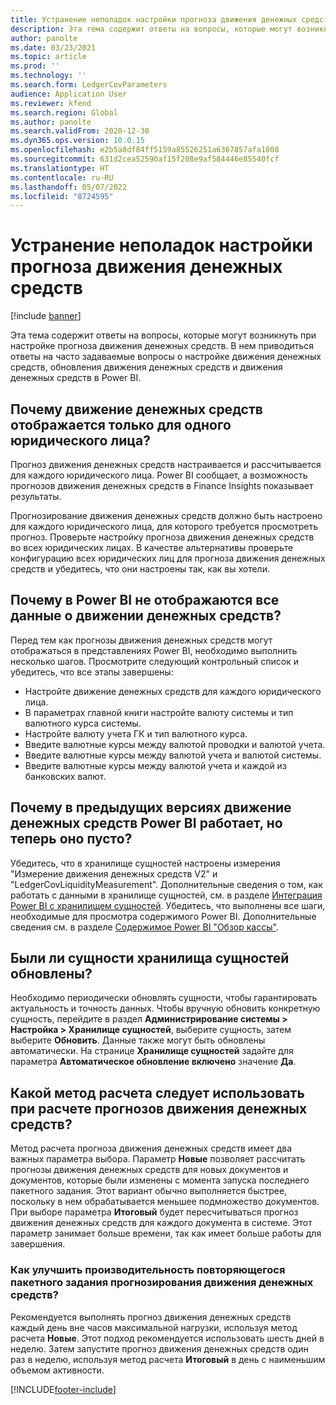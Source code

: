 ```yaml
---
title: Устранение неполадок настройки прогноза движения денежных средств
description: Эта тема содержит ответы на вопросы, которые могут возникнуть при настройке прогноза движения денежных средств. В нем приводиться ответы на часто задаваемые вопросы о настройке движения денежных средств, обновления движения денежных средств и движения денежных средств в Power BI.
author: panolte
ms.date: 03/23/2021
ms.topic: article
ms.prod: ''
ms.technology: ''
ms.search.form: LedgerCovParameters
audience: Application User
ms.reviewer: kfend
ms.search.region: Global
ms.author: panolte
ms.search.validFrom: 2020-12-30
ms.dyn365.ops.version: 10.0.15
ms.openlocfilehash: e2b5a8df84ff5159a85526251a6367857afa1808
ms.sourcegitcommit: 631d2cea52590af15f208e9af584446e85540fcf
ms.translationtype: HT
ms.contentlocale: ru-RU
ms.lasthandoff: 05/07/2022
ms.locfileid: "8724595"
---
```

# <a name="troubleshoot-cash-flow-forecasting-setup"></a>Устранение неполадок настройки прогноза движения денежных средств

[!include [banner](../includes/banner.md)]

Эта тема содержит ответы на вопросы, которые могут возникнуть при настройке прогноза движения денежных средств. В нем приводиться ответы на часто задаваемые вопросы о настройке движения денежных средств, обновления движения денежных средств и движения денежных средств в Power BI.

## <a name="why-is-cash-flow-shown-for-only-one-legal-entity"></a>Почему движение денежных средств отображается только для одного юридического лица?

Прогноз движения денежных средств настраивается и рассчитывается для каждого юридического лица. Power BI сообщает, а возможность прогнозов движения денежных средств в Finance Insights показывает результаты.

Прогнозирование движения денежных средств должно быть настроено для каждого юридического лица, для которого требуется просмотреть прогноз. Проверьте настройку прогноза движения денежных средств во всех юридических лицах. В качестве альтернативы проверьте конфигурацию всех юридических лиц для прогноза движения денежных средств и убедитесь, что они настроены так, как вы хотели.

## <a name="why-doesnt-power-bi-show-all-the-cash-flow-data"></a>Почему в Power BI не отображаются все данные о движении денежных средств?

Перед тем как прогнозы движения денежных средств могут отображаться в представлениях Power BI, необходимо выполнить несколько шагов. Просмотрите следующий контрольный список и убедитесь, что все этапы завершены:

- Настройте движение денежных средств для каждого юридического лица.
- В параметрах главной книги настройте валюту системы и тип валютного курса системы.
- Настройте валюту учета ГК и тип валютного курса.
- Введите валютные курсы между валютой проводки и валютой учета.
- Введите валютные курсы между валютой учета и валютой системы.
- Введите валютные курсы между валютой учета и каждой из банковских валют.

## <a name="why-did-cash-flow-power-bi-work-in-previous-versions-but-is-now-blank"></a>Почему в предыдущих версиях движение денежных средств Power BI работает, но теперь оно пусто?

Убедитесь, что в хранилище сущностей настроены измерения "Измерение движения денежных средств V2" и "LedgerCovLiquidityMeasurement". Дополнительные сведения о том, как работать с данными в хранилище сущностей, см. в разделе [Интеграция Power BI с хранилищем сущностей](../../fin-ops-core/dev-itpro/analytics/power-bi-integration-entity-store.md). Убедитесь, что выполнены все шаги, необходимые для просмотра содержимого Power BI. Дополнительные сведения см. в разделе [Содержимое Power BI "Обзор кассы"](Cash-Overview-Power-BI-content.md).

## <a name="have-the-entity-store-entities-been-refreshed"></a>Были ли сущности хранилища сущностей обновлены?

Необходимо периодически обновлять сущности, чтобы гарантировать актуальность и точность данных. Чтобы вручную обновить конкретную сущность, перейдите в раздел **Администрирование системы \> Настройка \> Хранилище сущностей**, выберите сущность, затем выберите **Обновить**. Данные также могут быть обновлены автоматически. На странице **Хранилище сущностей** задайте для параметра **Автоматическое обновление включено** значение **Да**.

## <a name="which-calculation-method-should-be-used-when-calculating-cash-flow-forecasts"></a>Какой метод расчета следует использовать при расчете прогнозов движения денежных средств?

Метод расчета прогноза движения денежных средств имеет два важных параметра выбора. Параметр **Новые** позволяет рассчитать прогнозы движения денежных средств для новых документов и документов, которые были изменены с момента запуска последнего пакетного задания. Этот вариант обычно выполняется быстрее, поскольку в нем обрабатывается меньшее подмножество документов. При выборе параметра **Итоговый** будет пересчитываться прогноз движения денежных средств для каждого документа в системе. Этот параметр занимает больше времени, так как имеет больше работы для завершения.

### <a name="how-do-i-improve-the-performance-of-the-cash-flow-forecasting-recurring-batch-job"></a>Как улучшить производительность повторяющегося пакетного задания прогнозирования движения денежных средств?

Рекомендуется выполнять прогноз движения денежных средств каждый день вне часов максимальной нагрузки, используя метод расчета **Новые**. Этот подход рекомендуется использовать шесть дней в неделю. Затем запустите прогноз движения денежных средств один раз в неделю, используя метод расчета **Итоговый** в день с наименьшим объемом активности.

[!INCLUDE[footer-include](../../includes/footer-banner.md)]

